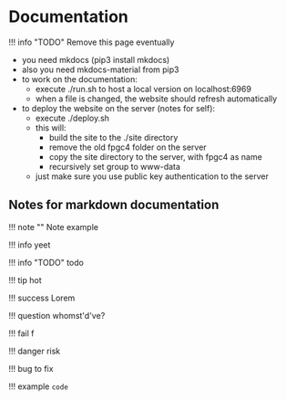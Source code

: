 # Documentation

!!! info "TODO"
	Remove this page eventually

- you need mkdocs (pip3 install mkdocs)
- also you need mkdocs-material from pip3
- to work on the documentation:
	- execute ./run.sh to host a local version on localhost:6969
	- when a file is changed, the website should refresh automatically
- to deploy the website on the server (notes for self):
	- execute ./deploy.sh
	- this will:
		- build the site to the ./site directory
		- remove the old fpgc4 folder on the server
		- copy the site directory to the server, with fpgc4 as name
		- recursively set group to www-data
	- just make sure you use public key authentication to the server



## Notes for markdown documentation

!!! note ""
    Note example

!!! info 
	yeet

!!! info "TODO"
	todo

!!! tip
    hot

!!! success
    Lorem

!!! question
    whomst'd've?

!!! fail
    f

!!! danger
    risk

!!! bug
    to fix

!!! example
    ```
    code
    ```

